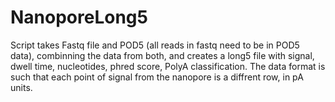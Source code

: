 # NanoporeLong5
Script takes Fastq file and POD5 (all reads in fastq need to be in POD5 data), combinning the data from both, and creates a long5 file with signal, dwell time, nucleotides, phred score, PolyA classification.  The data format is such that each point of signal from the nanopore is a diffrent row, in pA units.
